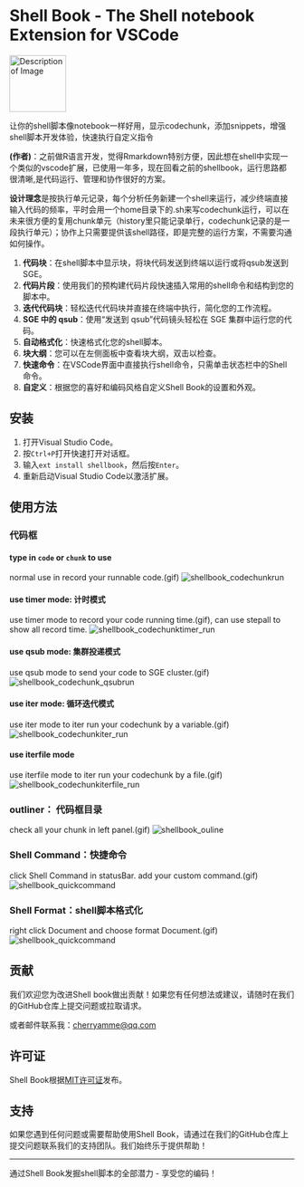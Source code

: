 # Shell Book - The Shell notebook  Extension for VSCode
<img src="./assets/Shellbook.png" alt="Description of Image" style="width:100px;"/>

让你的shell脚本像notebook一样好用，显示codechunk，添加snippets，增强shell脚本开发体验，快速执行自定义指令


**(作者)**：之前做R语言开发，觉得Rmarkdown特别方便，因此想在shell中实现一个类似的vscode扩展，已使用一年多，现在回看之前的shellbook，运行思路都很清晰,是代码运行、管理和协作很好的方案。

**设计理念**是按执行单元记录，每个分析任务新建一个shell来运行，减少终端直接输入代码的频率，平时会用一个home目录下的.sh来写codechunk运行，可以在未来很方便的复用chunk单元（history里只能记录单行，codechunk记录的是一段执行单元）；协作上只需要提供该shell路径，即是完整的运行方案，不需要沟通如何操作。

1. **代码块**：在shell脚本中显示块，将块代码发送到终端以运行或将qsub发送到SGE。
2. **代码片段**：使用我们的预构建代码片段快速插入常用的shell命令和结构到您的脚本中。
3. **迭代代码块**：轻松迭代代码块并直接在终端中执行，简化您的工作流程。
4. **SGE 中的 qsub**：使用“发送到 qsub”代码镜头轻松在 SGE 集群中运行您的代码。
5. **自动格式化**：快速格式化您的shell脚本。
6. **块大纲**：您可以在左侧面板中查看块大纲，双击以检查。
7. **快速命令**：在VSCode界面中直接执行shell命令，只需单击状态栏中的Shell命令。
8. **自定义**：根据您的喜好和编码风格自定义Shell Book的设置和外观。

## 安装

1. 打开Visual Studio Code。
2. 按`Ctrl+P`打开快速打开对话框。
3. 输入`ext install shellbook`，然后按`Enter`。
4. 重新启动Visual Studio Code以激活扩展。

## 使用方法

### 代码框
#### type in `code` or `chunk` to use
normal use in record your runnable code.(gif)
![shellbook_codechunkrun](./assets/shellbook_codechunkrun.gif)

#### use timer mode: 计时模式
use timer mode to record your code running time.(gif), can use stepall to show all record time.
![shellbook_codechunktimer_run](./assets/shellbook_codechunktimer_run.gif)


#### use qsub mode: 集群投递模式
use qsub mode to send your code to SGE cluster.(gif)
![shellbook_codechunk_qsubrun](./assets/shellbook_codechunk_qsubrun.gif)

#### use iter mode: 循环迭代模式
use iter mode to iter run your codechunk by a variable.(gif)
![shellbook_codechunkiter_run](./assets/shellbook_codechunkiter_run.gif)

#### use iterfile mode
use iterfile mode to iter run your codechunk by a file.(gif)
![shellbook_codechunkiterfile_run](./assets/shellbook_codechunkiterfile_run.gif)



### outliner： 代码框目录
check all your chunk in left panel.(gif)
![shellbook_ouline](./assets/shellbook_ouline.gif)

### Shell Command：快捷命令
click Shell Command in statusBar. add your custom command.(gif)
![shellbook_quickcommand](./assets/shellbook_quickcommand.gif)

### Shell Format：shell脚本格式化
right click Document and choose format Document.(gif)
![shellbook_quickcommand](./assets/assets/shellbook_codeformatter.gif)

## 贡献

我们欢迎您为改进Shell book做出贡献！如果您有任何想法或建议，请随时在我们的GitHub仓库上提交问题或拉取请求。

或者邮件联系我：cherryamme@qq.com

## 许可证

Shell Book根据[MIT许可证](https://opensource.org/licenses/MIT)发布。

## 支持

如果您遇到任何问题或需要帮助使用Shell Book，请通过在我们的GitHub仓库上提交问题联系我们的支持团队。我们始终乐于提供帮助！

---

通过Shell Book发掘shell脚本的全部潜力 - 享受您的编码！
